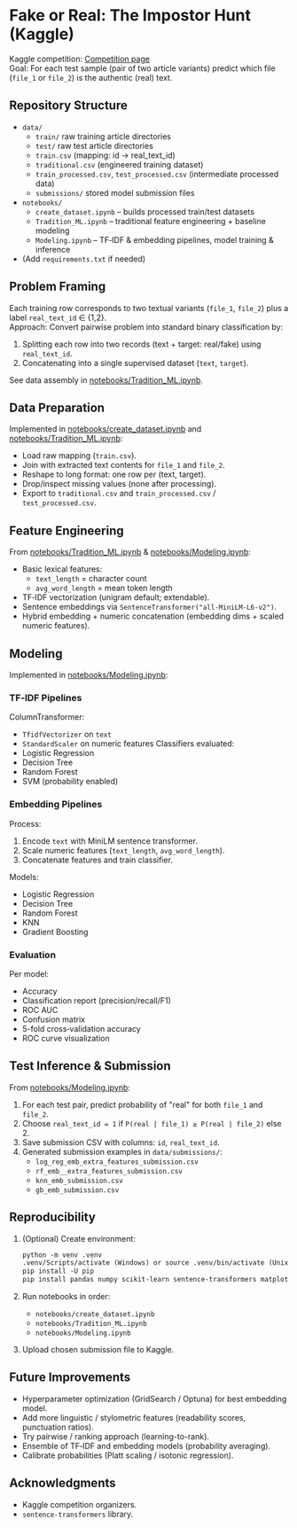 # Fake or Real: The Impostor Hunt (Kaggle)

Kaggle competition: [Competition page](https://www.kaggle.com/competitions/fake-or-real-the-impostor-hunt)  
Goal: For each test sample (pair of two article variants) predict which file (`file_1` or `file_2`) is the authentic (real) text.

## Repository Structure

- `data/`
  - `train/` raw training article directories
  - `test/` raw test article directories
  - `train.csv` (mapping: id → real_text_id)
  - `traditional.csv` (engineered training dataset)
  - `train_processed.csv`, `test_processed.csv` (intermediate processed data)
  - `submissions/` stored model submission files
- `notebooks/`
  - `create_dataset.ipynb` – builds processed train/test datasets
  - `Tradition_ML.ipynb` – traditional feature engineering + baseline modeling
  - `Modeling.ipynb` – TF‑IDF & embedding pipelines, model training & inference
- (Add `requirements.txt` if needed)

## Problem Framing

Each training row corresponds to two textual variants (`file_1`, `file_2`) plus a label `real_text_id` ∈ {1,2}.  
Approach: Convert pairwise problem into standard binary classification by:

1. Splitting each row into two records (text + target: real/fake) using `real_text_id`.
2. Concatenating into a single supervised dataset (`text`, `target`).

See data assembly in [notebooks/Tradition_ML.ipynb](notebooks/Tradition_ML.ipynb).

## Data Preparation

Implemented in [notebooks/create_dataset.ipynb](notebooks/create_dataset.ipynb) and [notebooks/Tradition_ML.ipynb](notebooks/Tradition_ML.ipynb):

- Load raw mapping (`train.csv`).
- Join with extracted text contents for `file_1` and `file_2`.
- Reshape to long format: one row per (text, target).
- Drop/inspect missing values (none after processing).
- Export to `traditional.csv` and `train_processed.csv` / `test_processed.csv`.

## Feature Engineering

From [notebooks/Tradition_ML.ipynb](notebooks/Tradition_ML.ipynb) & [notebooks/Modeling.ipynb](notebooks/Modeling.ipynb):

- Basic lexical features:
  - `text_length` = character count
  - `avg_word_length` = mean token length
- TF‑IDF vectorization (unigram default; extendable).
- Sentence embeddings via `SentenceTransformer("all-MiniLM-L6-v2")`.
- Hybrid embedding + numeric concatenation (embedding dims + scaled numeric features).

## Modeling

Implemented in [notebooks/Modeling.ipynb](notebooks/Modeling.ipynb):

### TF‑IDF Pipelines

ColumnTransformer:

- `TfidfVectorizer` on `text`
- `StandardScaler` on numeric features
Classifiers evaluated:
- Logistic Regression
- Decision Tree
- Random Forest
- SVM (probability enabled)

### Embedding Pipelines

Process:

1. Encode `text` with MiniLM sentence transformer.
2. Scale numeric features (`text_length`, `avg_word_length`).
3. Concatenate features and train classifier.

Models:

- Logistic Regression
- Decision Tree
- Random Forest
- KNN
- Gradient Boosting

### Evaluation

Per model:

- Accuracy
- Classification report (precision/recall/F1)
- ROC AUC
- Confusion matrix
- 5-fold cross‑validation accuracy
- ROC curve visualization

## Test Inference & Submission

From [notebooks/Modeling.ipynb](notebooks/Modeling.ipynb):

1. For each test pair, predict probability of "real" for both `file_1` and `file_2`.
2. Choose `real_text_id = 1` if `P(real | file_1) ≥ P(real | file_2)` else 2.
3. Save submission CSV with columns: `id`, `real_text_id`.
4. Generated submission examples in `data/submissions/`:
   - `log_reg_emb_extra_features_submission.csv`
   - `rf_emb__extra_features_submission.csv`
   - `knn_emb_submission.csv`
   - `gb_emb_submission.csv`

## Reproducibility

1. (Optional) Create environment:

   ```markdown
   python -m venv .venv
   .venv/Scripts/activate (Windows) or source .venv/bin/activate (Unix)
   pip install -U pip
   pip install pandas numpy scikit-learn sentence-transformers matplotlib
   ```

2. Run notebooks in order:
   - `notebooks/create_dataset.ipynb`
   - `notebooks/Tradition_ML.ipynb`
   - `notebooks/Modeling.ipynb`
3. Upload chosen submission file to Kaggle.

## Future Improvements

- Hyperparameter optimization (GridSearch / Optuna) for best embedding model.
- Add more linguistic / stylometric features (readability scores, punctuation ratios).
- Try pairwise / ranking approach (learning-to-rank).
- Ensemble of TF‑IDF and embedding models (probability averaging).
- Calibrate probabilities (Platt scaling / isotonic regression).

## Acknowledgments

- Kaggle competition organizers.
- `sentence-transformers` library.
